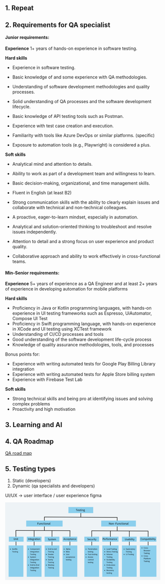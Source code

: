 ## 1. Repeat
## 2. Requirements for QA specialist

#### Junior requirements:  

**Experience**
1+ years of hands-on experience in software testing.

**Hard skills**
* Experience in software testing.
* Basic knowledge of and some experience with QA methodologies. 
* Understanding of software development methodologies and quality processes.

* Solid understanding of QA processes and the software development lifecycle.
* Basic knowledge of API testing tools such as Postman.
* Experience with test case creation and execution.
* Familiarity with tools like Azure DevOps or similar platforms. (specific)
* Exposure to automation tools (e.g., Playwright) is considered a plus.

**Soft skills**
* Analytical mind and attention to details.
* Ability to work as part of a development team and willingness to learn.
* Basic decision-making, organizational, and time management skills. 
* Fluent in English (at least B2)
  
* Strong communication skills with the ability to clearly explain issues and collaborate with technical and non-technical colleagues.
* A proactive, eager-to-learn mindset, especially in automation.
* Analytical and solution-oriented thinking to troubleshoot and resolve issues independently.
* Attention to detail and a strong focus on user experience and product quality.
* Collaborative approach and ability to work effectively in cross-functional teams.


#### Min-Senior requirements: 

**Experience**
5+ years of experience as a QA Engineer and at least 2+ years of experience in developing automation for mobile platforms

**Hard skills**
* Proficiency in Java or Kotlin programming languages, with hands-on experience in UI testing frameworks such as Espresso, UiAutomator, Compose UI Test
* Proficiency in Swift programming language, with hands-on experience in XCode and UI testing using XCTest framework
* Understanding of CI/CD processes and tools
* Good understanding of the software development life-cycle process
* Knowledge of quality assurance methodologies, tools, and processes


Bonus points for:
* Experience with writing automated tests for Google Play Billing Library integration
* Experience with writing automated tests for Apple Store billing system
* Experience with Firebase Test Lab
  
**Soft skills**
* Strong technical skills and being pro at identifying issues and solving complex problems
* Proactivity and high motivation


## 3. Learning and AI
## 4. QA Roadmap
[QA road map](https://roadmap.sh/qa)

## 5. Testing types

1. Static (developers)
2. Dynamic (qa specialists and developers)

UI/UX -> user interface / user experience 
figma

![](/pictures/testing_types.png)

